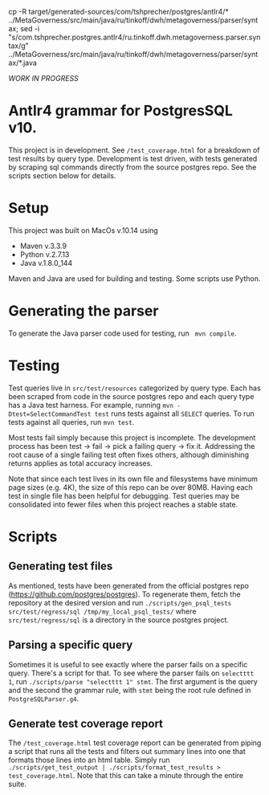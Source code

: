 cp -R target/generated-sources/com/tshprecher/postgres/antlr4/* ../MetaGoverness/src/main/java/ru/tinkoff/dwh/metagoverness/parser/syntax; sed -i "s/com\.tshprecher\.postgres\.antlr4/ru\.tinkoff\.dwh\.metagoverness\.parser\.syntax/g" ../MetaGoverness/src/main/java/ru/tinkoff/dwh/metagoverness/parser/syntax/*.java

*WORK IN PROGRESS*

# Antlr4 grammar for PostgresSQL v10.

This project is in development. See `/test_coverage.html` for a breakdown of test results
by query type. Development is test driven, with tests  generated by scraping sql commands
directly from the source postgres repo. See the scripts section below for details.

# Setup

This project was built on MacOs v.10.14 using
   - Maven v.3.3.9
   - Python v.2.7.13
   - Java v.1.8.0_144

Maven and Java are used for building and testing. Some scripts use Python. 

# Generating the parser

To generate the Java parser code used for testing, run ` mvn compile`.

# Testing

Test queries live in `src/test/resources` categorized by query type. Each has been
scraped from code in the source postgres repo and each query type has a Java test harness.
For example, running `mvn -Dtest=SelectCommandTest test` runs tests against all `SELECT`
queries. To run tests against all queries, run `mvn test`.

Most tests fail simply because this project is incomplete. The development process
has been test -> fail -> pick a failing query -> fix it. Addressing the root cause
of a single failing test often fixes others, although diminishing returns applies
as total accuracy increases.

Note that since each test lives in its own file and filesystems have minimum page sizes
(e.g. 4K), the size of this repo can be over 80MB. Having each test in single file
has been helpful for debugging. Test queries may be consolidated into fewer files
when this project reaches a stable state.

# Scripts

## Generating test files

As mentioned, tests have been generated from the official postgres repo
(https://github.com/postgres/postgres). To regenerate them, fetch the repository
at the desired version and run `./scripts/gen_psql_tests src/test/regress/sql /tmp/my_local_psql_tests/`
where `src/test/regress/sql` is a directory in the source postgres project.

## Parsing a specific query

Sometimes it is useful to see exactly where the parser fails on a specific query. There's a
script for that. To see where the parser fails on `selectttt 1`, run `./scripts/parse "selectttt 1" stmt`.
The first argument is the query and the second the grammar rule, with `stmt` being the root rule defined
in `PostgreSQLParser.g4`.

## Generate test coverage report

The `/test_coverage.html` test coverage report can be generated from piping a script that runs all
the tests and filters out summary lines into one that formats those lines into an html table.
Simply run `./scripts/get_test_output | ./scripts/format_test_results > test_coverage.html`. Note
that this can take a minute through the entire suite.








  